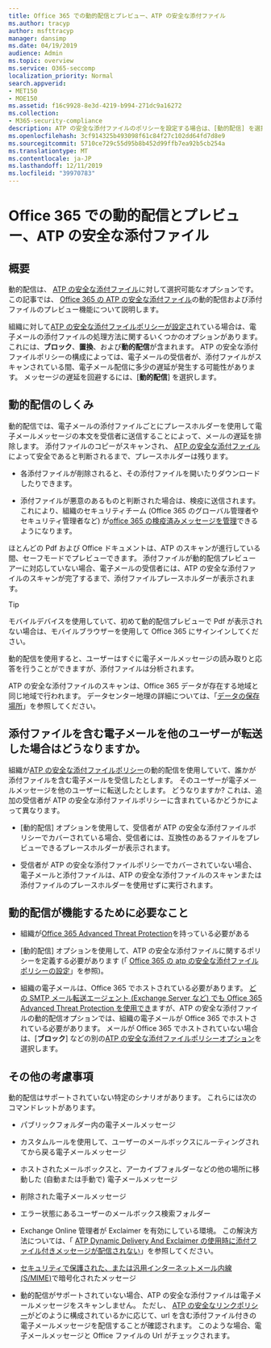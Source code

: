 ```yaml
---
title: Office 365 での動的配信とプレビュー、ATP の安全な添付ファイル
ms.author: tracyp
author: msfttracyp
manager: dansimp
ms.date: 04/19/2019
audience: Admin
ms.topic: overview
ms.service: O365-seccomp
localization_priority: Normal
search.appverid:
- MET150
- MOE150
ms.assetid: f16c9928-8e3d-4219-b994-271dc9a16272
ms.collection:
- M365-security-compliance
description: ATP の安全な添付ファイルのポリシーを設定する場合は、[動的配信] を選択してメッセージの遅延を回避し、スキャンされた添付ファイルをプレビューできるようにします。
ms.openlocfilehash: 3cf914325b493098f61c84f27c102dd64fd7d8e9
ms.sourcegitcommit: 5710ce729c55d95b8b452d99ffb7ea92b5cb254a
ms.translationtype: MT
ms.contentlocale: ja-JP
ms.lasthandoff: 12/11/2019
ms.locfileid: "39970783"
---
```

# <a name="dynamic-delivery-and-previewing-with-office-365-atp-safe-attachments"></a>Office 365 での動的配信とプレビュー、ATP の安全な添付ファイル

## <a name="overview"></a>概要

動的配信は、 [ATP の安全な添付ファイル](atp-safe-attachments.md)に対して選択可能なオプションです。 この記事では、 [Office 365 の ATP の安全な添付ファイル](atp-safe-attachments.md)の動的配信および添付ファイルのプレビュー機能について説明します。

組織に対して[ATP の安全な添付ファイルポリシーが設定さ](set-up-atp-safe-attachments-policies.md)れている場合は、電子メールの添付ファイルの処理方法に関するいくつかのオプションがあります。 これには、**ブロック**、**置換**、および**動的配信**が含まれます。 ATP の安全な添付ファイルポリシーの構成によっては、電子メールの受信者が、添付ファイルがスキャンされている間、電子メール配信に多少の遅延が発生する可能性があります。 メッセージの遅延を回避するには、[**動的配信**] を選択します。
  
## <a name="how-dynamic-delivery-works"></a>動的配信のしくみ
  
動的配信では、電子メールの添付ファイルごとにプレースホルダーを使用して電子メールメッセージの本文を受信者に送信することによって、メールの遅延を排除します。 添付ファイルのコピーがスキャンされ、 [ATP の安全な添付ファイル](atp-safe-attachments.md)によって安全であると判断されるまで、プレースホルダーは残ります。 

- 各添付ファイルが削除されると、その添付ファイルを開いたりダウンロードしたりできます。 

- 添付ファイルが悪意のあるものと判断された場合は、検疫に送信されます。これにより、組織のセキュリティチーム (Office 365 のグローバル管理者やセキュリティ管理者など) が[office 365 の検疫済みメッセージを管理](manage-quarantined-messages-and-files.md)できるようになります。

ほとんどの Pdf および Office ドキュメントは、ATP のスキャンが進行している間、セーフモードでプレビューできます。 添付ファイルが動的配信プレビューアーに対応していない場合、電子メールの受信者には、ATP の安全な添付ファイルのスキャンが完了するまで、添付ファイルプレースホルダーが表示されます。

> [!TIP]
> モバイルデバイスを使用していて、初めて動的配信プレビューで Pdf が表示されない場合は、モバイルブラウザーを使用して Office 365 にサインインしてください。

動的配信を使用すると、ユーザーはすぐに電子メールメッセージの読み取りと応答を行うことができますが、添付ファイルは分析されます。 

ATP の安全な添付ファイルのスキャンは、Office 365 データが存在する地域と同じ地域で行われます。 データセンター地理の詳細については、「[データの保存場所](https://products.office.com/where-is-your-data-located?geo=All)」を参照してください。
  
## <a name="what-happens-when-someone-forwards-an-email-that-contains-an-attachment"></a>添付ファイルを含む電子メールを他のユーザーが転送した場合はどうなりますか。

組織が[ATP の安全な添付ファイルポリシー](set-up-atp-safe-attachments-policies.md)の動的配信を使用していて、誰かが添付ファイルを含む電子メールを受信したとします。 そのユーザーが電子メールメッセージを他のユーザーに転送したとします。 どうなりますか? これは、追加の受信者が ATP の安全な添付ファイルポリシーに含まれているかどうかによって異なります。
  
- [動的配信] オプションを使用して、受信者が ATP の安全な添付ファイルポリシーでカバーされている場合、受信者には、互換性のあるファイルをプレビューできるプレースホルダーが表示されます。
    
- 受信者が ATP の安全な添付ファイルポリシーでカバーされていない場合、電子メールと添付ファイルは、ATP の安全な添付ファイルのスキャンまたは添付ファイルのプレースホルダーを使用せずに実行されます。
    
## <a name="whats-required-for-dynamic-delivery-to-work"></a>動的配信が機能するために必要なこと

- 組織が[Office 365 Advanced Threat Protection](office-365-atp.md)を持っている必要がある
    
- [動的配信] オプションを使用して、ATP の安全な添付ファイルに関するポリシーを定義する必要があります (「 [Office 365 の atp の安全な添付ファイルポリシーの設定](set-up-atp-safe-attachments-policies.md)」を参照)。
    
- 組織の電子メールは、Office 365 でホストされている必要があります。 [どの SMTP メール転送エージェント (Exchange Server など) でも Office 365 Advanced Threat Protection を使用でき](https://docs.microsoft.com/office365/servicedescriptions/office-365-advanced-threat-protection-service-description#requirements-for-office-365-advanced-threat-protection-atp)ますが、ATP の安全な添付ファイルの動的配信オプションでは、組織の電子メールが Office 365 でホストされている必要があります。 メールが Office 365 でホストされていない場合は、[**ブロック**] などの別の[ATP の安全な添付ファイルポリシーオプション](set-up-atp-safe-attachments-policies.md#step-3-learn-about-atp-safe-attachments-policy-options)を選択します。
    
## <a name="additional-considerations"></a>その他の考慮事項

動的配信はサポートされていない特定のシナリオがあります。 これらには次のコマンドレットがあります。
  
- パブリックフォルダー内の電子メールメッセージ
    
- カスタムルールを使用して、ユーザーのメールボックスにルーティングされてから戻る電子メールメッセージ
    
- ホストされたメールボックスと、アーカイブフォルダーなどの他の場所に移動した (自動または手動で) 電子メールメッセージ
    
- 削除された電子メールメッセージ
    
- エラー状態にあるユーザーのメールボックス検索フォルダー
    
- Exchange Online 管理者が Exclaimer を有効にしている環境。 この解決方法については、「 [ATP Dynamic Delivery And Exclaimer の使用時に添付ファイル付きメッセージが配信されない](https://support.microsoft.com/help/4014438/messages-with-attachments-are-not-delivered-when-atp-dynamic-delivery)」を参照してください。

- [セキュリティで保護された、または汎用インターネットメール内線 (S/MIME)](s-mime-for-message-signing-and-encryption.md)で暗号化されたメッセージ

- 動的配信がサポートされていない場合、ATP の安全な添付ファイルは電子メールメッセージをスキャンしません。 ただし、 [ATP の安全なリンクポリシー](set-up-atp-safe-links-policies.md)がどのように構成されているかに応じて、url を含む添付ファイル付きの電子メールメッセージを配信することが確認されます。 このような場合、電子メールメッセージと Office ファイルの Url がチェックされます。
